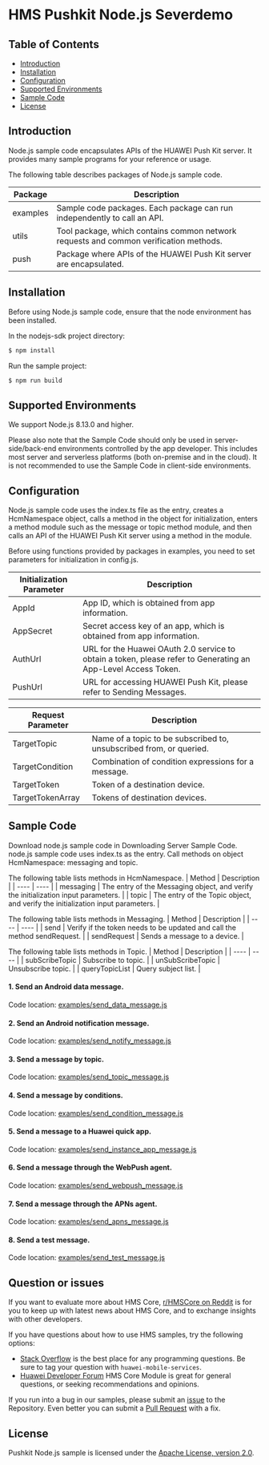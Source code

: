 # HMS Pushkit Node.js Severdemo

## Table of Contents

 * [Introduction](#introduction)
 * [Installation](#installation)
 * [Configuration ](#configuration )
 * [Supported Environments](#supported-environments)
 * [Sample Code](#sample-code)
 * [License](#license)
 
## Introduction

Node.js sample code encapsulates APIs of the HUAWEI Push Kit server. It provides many sample programs for your reference or usage.

The following table describes packages of Node.js sample code.


| Package | Description
| ---- | ----- 
| examples|Sample code packages. Each package can run independently to call an API. 
| utils|Tool package, which contains common network requests and common verification methods. 
| push|Package where APIs of the HUAWEI Push Kit server are encapsulated. 

## Installation

Before using Node.js sample code, ensure that the node environment has been installed.

In the nodejs-sdk project directory:

```bash
$ npm install
```

Run the sample project:

```bash
$ npm run build
```

## Supported Environments

We support Node.js 8.13.0 and higher.

Please also note that the Sample Code should only be used in server-side/back-end environments controlled by the app developer.
This includes most server and serverless platforms (both on-premise and in the cloud). It is not recommended to use the Sample Code in client-side environments.

## Configuration 

Node.js sample code uses the index.ts file as the entry, creates a HcmNamespace object, calls a method in the object for initialization, enters a method module such as the message or topic method module, and then calls an API of the HUAWEI Push Kit server using a method in the module.

Before using functions provided by packages in examples, you need to set parameters for initialization in config.js.


	
| Initialization Parameter | Description |
| ---- | ----- |
| AppId|App ID, which is obtained from app information. |
| AppSecret|Secret access key of an app, which is obtained from app information. |
| AuthUrl|URL for the Huawei OAuth 2.0 service to obtain a token, please refer to Generating an App-Level Access Token. |
| PushUrl|URL for accessing HUAWEI Push Kit, please refer to Sending Messages. |


| Request Parameter | Description |
| ---- | ----- |
| TargetTopic|Name of a topic to be subscribed to, unsubscribed from, or queried. |
| TargetCondition|Combination of condition expressions for a message. |
| TargetToken|Token of a destination device. |
| TargetTokenArray|Tokens of destination devices. |


## Sample Code
Download node.js sample code in Downloading Server Sample Code.
node.js sample code uses index.ts as the entry. Call methods on object HcmNamespace: messaging and topic.

The following table lists methods in HcmNamespace.
| Method | Description |
| ---- | ---- |
| messaging | The entry of the Messaging object, and verify the initialization input parameters. |
| topic | The entry of the Topic object, and verify the initialization input parameters. |
	
The following table lists methods in Messaging.
| Method | Description |
| ---- | ---- |
| send | Verify if the token needs to be updated and call the method sendRequest. |
| sendRequest | Sends a message to a device. |

The following table lists methods in Topic.
| Method | Description |
| ---- | ---- |
| subScribeTopic | Subscribe to topic. |
| unSubScribeTopic | Unsubscribe topic. |
| queryTopicList | Query subject list. |

#### 1. Send an Android data message.
Code location: [examples/send_data_message.js](https://github.com/HMS-Core/hms-push-serverdemo-nodejs/blob/master/examples/send_data_message.js)

#### 2. Send an Android notification message.
Code location: [examples/send_notify_message.js](https://github.com/HMS-Core/hms-push-serverdemo-nodejs/blob/master/examples/send_notify_message.js)

#### 3. Send a message by topic.
Code location: [examples/send_topic_message.js](https://github.com/HMS-Core/hms-push-serverdemo-nodejs/blob/master/examples/send_topic_message.js)
	
#### 4. Send a message by conditions.
Code location: [examples/send_condition_message.js](https://github.com/HMS-Core/hms-push-serverdemo-nodejs/blob/master/examples/send_condition_message.js)

#### 5. Send a message to a Huawei quick app.
Code location: [examples/send_instance_app_message.js](https://github.com/HMS-Core/hms-push-serverdemo-nodejs/blob/master/examples/send_instance_app_message.js)

#### 6. Send a message through the WebPush agent.
Code location: [examples/send_webpush_message.js](https://github.com/HMS-Core/hms-push-serverdemo-nodejs/blob/master/examples/send_webpush_message.js)

#### 7. Send a message through the APNs agent.
Code location: [examples/send_apns_message.js](https://github.com/HMS-Core/hms-push-serverdemo-nodejs/blob/master/examples/send_apns_message.js)

#### 8. Send a test message.
Code location: [examples/send_test_message.js](https://github.com/HMS-Core/hms-push-serverdemo-nodejs/blob/master/examples/send_test_message.js)

## Question or issues
If you want to evaluate more about HMS Core,
[r/HMSCore on Reddit](https://www.reddit.com/r/HuaweiDevelopers/) is for you to keep up with latest news about HMS Core, and to exchange insights with other developers.

If you have questions about how to use HMS samples, try the following options:
- [Stack Overflow](https://stackoverflow.com/questions/tagged/huawei-mobile-services) is the best place for any programming questions. Be sure to tag your question with 
`huawei-mobile-services`.
- [Huawei Developer Forum](https://forums.developer.huawei.com/forumPortal/en/home?fid=0101187876626530001) HMS Core Module is great for general questions, or seeking recommendations and opinions.

If you run into a bug in our samples, please submit an [issue](https://github.com/HMS-Core/hms-push-serverdemo-nodejs/issues) to the Repository. Even better you can submit a [Pull Request](https://github.com/HMS-Core/hms-push-serverdemo-nodejs/pulls) with a fix.

## License
Pushkit Node.js sample is licensed under the [Apache License, version 2.0](http://www.apache.org/licenses/LICENSE-2.0).
